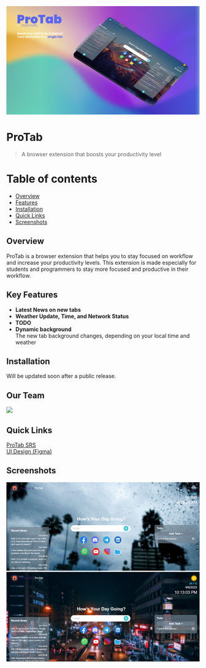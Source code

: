 ﻿![](./Docs/Images/Banner.png)

# ProTab

> A browser extension that boosts your productivity level

# Table of contents

- [Overview](#overview)
- [Features](#key-features)
- [Installation](#installation)
- [Quick Links](#quick-links)
- [Screenshots](#screenshots)

## Overview

ProTab is a browser extension that helps you to stay focused on workflow and increase your productivity levels. This extension is made especially for students and programmers to stay more focused and productive in their workflow.

## Key Features

- **Latest News on new tabs**
- **Weather Update, Time, and Network Status**
- **TODO**
- **Dynamic background**  
  The new tab background changes, depending on your local time and weather

## Installation

Will be updated soon after a public release.

## Our Team

[![](https://contrib.rocks/image?repo=ProCodify/ProTab)](https://github.com/ProCodify/ProTab/graphs/contributors)

## Quick Links

[ProTab SRS](https://realdarkcode.notion.site/ProTab-SRS-3213f77691224cea9d28dce3ab6436f1)  
[UI Design (Figma)](https://www.figma.com/proto/Y1HkRRaH911dz9xAtfkYfR/Project-ProTab?node-id=2%3A2&scaling=min-zoom&page-id=0%3A1&starting-point-node-id=2%3A2)

## Screenshots

![](./Docs/Images/Screenshot_1.png)
![](./Docs/Images/Screenshot_2.png)
